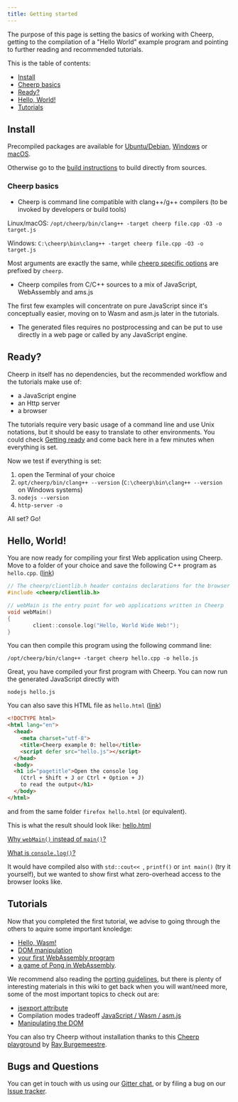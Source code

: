 ```yaml
---
title: Getting started
---
```


The purpose of this page is setting the basics of working with Cheerp, getting to the compilation of a "Hello World" example program and pointing to further reading and recommended tutorials.

This is the table of contents:
+ [Install](Getting-started#install "Install")
+ [Cheerp basics](Getting-started#cheerp-basics "Cheerp basics")
+ [Ready?](Getting-started#ready "Ready?")
+ [Hello, World!](Getting-started#hello-world "Hello, World!")
+ [Tutorials](Getting-started#tutorials "Tutorials")

Install
-----
Precompiled packages are available for [Ubuntu/Debian](Ubuntu-Debian-installation-using-PPA "Ubuntu/Debian apt packages"), [Windows](Windows-and-macOS-installation#windows "Windows binaries") or [macOS](Windows-and-macOS-installation#macos "macOS binaries").

Otherwise go to the [build instructions](Linux-build-instructions "Linux build instruction") to build directly from sources.

### Cheerp basics
+ Cheerp is command line compatible with clang++/g++ compilers (to be invoked by developers or build tools)

Linux/macOS: `/opt/cheerp/bin/clang++ -target cheerp file.cpp -O3 -o target.js`

Windows: `C:\cheerp\bin\clang++ -target cheerp file.cpp -O3 -o target.js`

Most arguments are exactly the same, while [cheerp specific options](Cheerp-specific-clang-options) are prefixed by `cheerp`.

+ Cheerp compiles from C/C++ sources to a mix of JavaScript, WebAssembly and ams.js

The first few examples will concentrate on pure JavaScript since it's conceptually easier, moving on to Wasm and asm.js later in the tutorials.
+ The generated files requires no postprocessing and can be put to use directly in a web page or called by any JavaScript engine.

Ready?
-----
Cheerp in itself has no dependencies, but the recommended workflow and the tutorials make use of:
+ a JavaScript engine
+ an Http server
+ a browser

The tutorials require very basic usage of a command line and use Unix notations, but it should be easy to translate to other environments.
You could check [Getting ready](Getting-ready) and come back here in a few minutes when everything is set.

Now we test if everything is set:
1. open the Terminal of your choice
2. `opt/cheerp/bin/clang++ --version` (`C:\cheerp\bin\clang++ --version` on Windows systems)
3. `nodejs --version`
4. `http-server -o`

All set? Go!

Hello, World!
-------
You are now ready for compiling your first Web application using Cheerp.
Move to a folder of your choice and save the following C++ program as ```hello.cpp```. ([link](tutorials/hello_world/hello.cpp))

```c++
// The cheerp/clientlib.h header contains declarations for the browser APIs
#include <cheerp/clientlib.h>

// webMain is the entry point for web applications written in Cheerp
void webMain()
{
        client::console.log("Hello, World Wide Web!");
}
```

You can then compile this program using the following command line:

```
/opt/cheerp/bin/clang++ -target cheerp hello.cpp -o hello.js
```

Great, you have compiled your first program with Cheerp. You can now run the generated JavaScript directly with
```
nodejs hello.js
```

You can also save this HTML file as ```hello.html``` ([link](tutorials/hello_world/hello.html)) 

```html
<!DOCTYPE html>
<html lang="en">
  <head>
    <meta charset="utf-8">
    <title>Cheerp example 0: hello</title>
    <script defer src="hello.js"></script>
  </head>
  <body>
  <h1 id="pagetitle">Open the console log
	(Ctrl + Shift + J or Ctrl + Option + J)
	to read the output</h1>
  </body>
</html>
```
and from the same folder ```firefox hello.html``` (or equivalent).

This is what the result should look like: [hello.html](tutorials/hello_world/hello.html)

[Why `webMain()` instead of `main()`?](Cheerp-basics#the-webmain-entry-point)

[What is `console.log()`?](Cheerp-basics#what-is-clientconsolelog)

It would have compiled also with `std::cout<< `, `printf()` or `int main()` (try it yourself), but we wanted to show first what zero-overhead access to the browser looks like.

Tutorials
-------
Now that you completed the first tutorial, we advise to going through the others to aquire some important knoledge:
+ [Hello, Wasm!](Tutorial-Hello-Wasm)
+ [DOM manipulation](Cheerp-Tutorial-DOM-Manipulation)
+ [your first WebAssembly program](WebAssembly-output-(wasm-or-wast-mode))
+ [a game of Pong in WebAssembly](Cheerp-Tutorial%3A-Mixed-mode-C++-to-WebAssembly-and-JavaScript).

We recommend also reading the [porting guidelines](Porting-guidelines), but there is plenty of interesting materials in this wiki to get back when you will want/need more, some of the most important topics to check out are:
+ [jsexport attribute](JavaScript-interoperability)
+ Compilation modes tradeoff [JavaScript / Wasm / asm.js](...)
+ [Manipulating the DOM](Browser-side-programming-guide)

You can also try Cheerp without installation thanks to this [Cheerp playground](https://cheerp.cppse.nl) by [Ray Burgemeestre](https://github.com/rayburgemeestre).

Bugs and Questions
------

You can get in touch with us using our [Gitter chat](https://gitter.im/leaningtech/cheerp), or by filing a bug on our [Issue tracker](https://github.com/leaningtech/cheerp-meta/issues).
